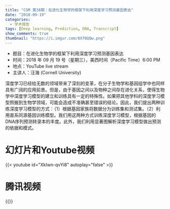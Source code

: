 ```yaml
---
title: "CGM 第38期：在进化生物学的框架下利用深度学习预测基因表达"
date: "2018-09-19"
categories:
  - 学术报告
tags: [Deep learning, Prediction, DNA, Transcript]
show_comments: true
thumbnail: "https://i.imgur.com/8Xf0QQw.png"
---
```


- 题目：在进化生物学的框架下利用深度学习预测基因表达
- 时间：2018 年 09 月 19 号（星期三），美西时间（Pacific Time）6:00 PM
- 地点：YouTube live stream 
- 主讲人：汪海 (Cornell University)

深度学习已经给无数的领域带来了深刻的变革，在分子生物学和基因组学中也同样具有广阔的应用前景。但是，由于基因之间以及物种之间存在进化关系，使得生物学中深度学习模型的建立和训练具有一定的特殊性。如果把其他学科的深度学习模型照搬到生物学领域，可能会造成不准确甚至错误的结论。因此，我们提出两种训练深度学习模型的方式：（1）根据基因家族将数据分为训练集和测试集。（2）利用直系同源基因训练模型。我们用这两种方式训练深度学习模型，根据基因的DNA序列预测转录本的丰度。此外，我们利用显著图解析深度学习模型做出预测的依据和模式。

# 幻灯片和Youtube视频

{{< youtube id="XkIwn-qvYi8" autoplay="false" >}}

# 腾讯视频

{{<tencent id="b0846uzr9sq" autoplay="false" >}}
